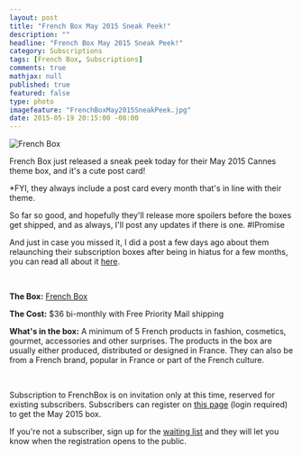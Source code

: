```yaml
---
layout: post
title: "French Box May 2015 Sneak Peek!"
description: ""
headline: "French Box May 2015 Sneak Peek!"
category: Subscriptions
tags: [French Box, Subscriptions]
comments: true
mathjax: null
published: true
featured: false
type: photo
imagefeature: "FrenchBoxMay2015SneakPeek.jpg"
date: 2015-05-19 20:15:00 -08:00
---
```


![French Box](/images/FrenchBoxMay2015SneakPeek.jpg)

<p>French Box just released a sneak peek today for their May 2015 Cannes theme box, and it's a cute post card!</p>

<p>*FYI, they always include a post card every month that's in line with their theme.</p>

<p>So far so good, and hopefully they'll release more spoilers before the boxes get shipped, and as always, I'll post any updates if there is one. #IPromise</p>

<p>And just in case you missed it, I did a post a few days ago about them relaunching their subscription boxes after being in hiatus for a few months, you can read all about it <a href="http://whatsupmailbox.com/french%20box/FrenchBox-May2015-News/">here</a>.</p>
<br>

<p><b>The Box:</b> <a href="https://getfrenchbox.com">French Box</a></p>
<p><b>The Cost:</b> $36 bi-monthly with Free Priority Mail shipping</p>
<p><b>What's in the box:</b> A minimum of 5 French products in fashion, cosmetics, gourmet, accessories and other surprises. 
The products in the box are usually either produced, distributed or designed in France.
They can also be from a French brand, popular in France or part of the French culture.</p>
<br>

<p>Subscription to FrenchBox is on invitation only at this time, reserved for existing subscribers. Subscribers can register on <a href="https://getfrenchbox.com/subscription/">this page</a> (login required) to get the May 2015 box.</p>

<p>If you're not a subscriber, sign up for the <a href="https://getfrenchbox.com/subscription/">waiting list</a> and they will let you know when the registration opens to the public.</p>
